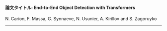 #### 論文タイトル: End-to-End Object Detection with Transformers
N. Carion, F. Massa, G. Synnaeve, N. Usunier, A. Kirillov and S. Zagoruyko

---
